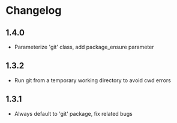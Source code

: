 # Changelog

## 1.4.0
* Parameterize 'git' class, add package_ensure parameter

## 1.3.2
* Run git from a temporary working directory to avoid cwd errors

## 1.3.1
* Always default to 'git' package, fix related bugs
